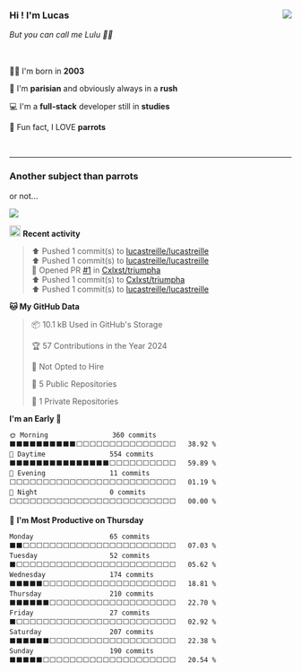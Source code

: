 <div>
    <img align='right' src="https://media.giphy.com/media/v1.Y2lkPTc5MGI3NjExcnU3bDNwanp1Z3hiamZ6YTBxNzN3bXBnNm5lN3Y2NWs1dzNvOG1hMyZlcD12MV9pbnRlcm5hbF9naWZfYnlfaWQmY3Q9Zw/xT4uQcNoJFQ4RrB5Fm/giphy.gif"/>
    <h3>Hi ! I'm Lucas</h3>
    <i>But you can call me Lulu 🤌🏻</i>
    </br></br></br>
    <p>👶🏻 I'm born in <b>2003</b></p>
    <p>🥐 I'm <b>parisian</b> and obviously always in a <b>rush</b></p>
    <p>💻 I'm a <b>full-stack</b> developer still in <b>studies</b></p>
    <p>🦜 Fun fact, I LOVE <b>parrots</b></p>
</div>

</br>

---

<h3>Another subject than parrots</h3>

<p>or not...</p>
<img src="https://media.giphy.com/media/v1.Y2lkPTc5MGI3NjExcWp1bDh6aDRlZHBycGU5cjNwejZrYjNwYzJxZGl2Y2s0a3gwaTFmdSZlcD12MV9pbnRlcm5hbF9naWZfYnlfaWQmY3Q9Zw/PPy2wTXW9BJok/giphy.gif"/></br>

<img width="20px" src="https://camo.githubusercontent.com/98305f2e1d7cd74cfeefb6e90e8f5829d0a129b5aff576116fcccc3af5361992/68747470733a2f2f63756c746f667468657061727479706172726f742e636f6d2f706172726f74732f68642f676974687562706172726f742e676966"/> **Recent activity** 
<!--RECENT_ACTIVITY:start-->
> ⬆️ Pushed 1 commit(s) to [lucastreille/lucastreille](https://github.com/lucastreille/lucastreille)<br>
> ⬆️ Pushed 1 commit(s) to [lucastreille/lucastreille](https://github.com/lucastreille/lucastreille)<br>
> 💪 Opened PR [#1](https://github.com/Cxlxst/triumpha/pull/1) in [Cxlxst/triumpha](https://github.com/Cxlxst/triumpha)<br>
> ⬆️ Pushed 1 commit(s) to [Cxlxst/triumpha](https://github.com/Cxlxst/triumpha)<br>
> ⬆️ Pushed 1 commit(s) to [lucastreille/lucastreille](https://github.com/lucastreille/lucastreille)<br>
<!--RECENT_ACTIVITY:end-->

<!--START_SECTION:waka_data-->
**🐱 My GitHub Data** 

> 📦 10.1 kB Used in GitHub's Storage 
 > 
> 🏆 57 Contributions in the Year 2024
 > 
> 🚫 Not Opted to Hire
 > 
> 📜 5 Public Repositories 
 > 
> 🔑 1 Private Repositories 
 > 
**I'm an Early 🐤** 

```text
🌞 Morning                360 commits         ⬛⬛⬛⬛⬛⬛⬛⬛⬛⬛⬜⬜⬜⬜⬜⬜⬜⬜⬜⬜⬜⬜⬜⬜⬜   38.92 % 
🌆 Daytime                554 commits         ⬛⬛⬛⬛⬛⬛⬛⬛⬛⬛⬛⬛⬛⬛⬛⬜⬜⬜⬜⬜⬜⬜⬜⬜⬜   59.89 % 
🌃 Evening                11 commits          ⬜⬜⬜⬜⬜⬜⬜⬜⬜⬜⬜⬜⬜⬜⬜⬜⬜⬜⬜⬜⬜⬜⬜⬜⬜   01.19 % 
🌙 Night                  0 commits           ⬜⬜⬜⬜⬜⬜⬜⬜⬜⬜⬜⬜⬜⬜⬜⬜⬜⬜⬜⬜⬜⬜⬜⬜⬜   00.00 % 
```
📅 **I'm Most Productive on Thursday** 

```text
Monday                   65 commits          ⬛⬛⬜⬜⬜⬜⬜⬜⬜⬜⬜⬜⬜⬜⬜⬜⬜⬜⬜⬜⬜⬜⬜⬜⬜   07.03 % 
Tuesday                  52 commits          ⬛⬜⬜⬜⬜⬜⬜⬜⬜⬜⬜⬜⬜⬜⬜⬜⬜⬜⬜⬜⬜⬜⬜⬜⬜   05.62 % 
Wednesday                174 commits         ⬛⬛⬛⬛⬛⬜⬜⬜⬜⬜⬜⬜⬜⬜⬜⬜⬜⬜⬜⬜⬜⬜⬜⬜⬜   18.81 % 
Thursday                 210 commits         ⬛⬛⬛⬛⬛⬛⬜⬜⬜⬜⬜⬜⬜⬜⬜⬜⬜⬜⬜⬜⬜⬜⬜⬜⬜   22.70 % 
Friday                   27 commits          ⬛⬜⬜⬜⬜⬜⬜⬜⬜⬜⬜⬜⬜⬜⬜⬜⬜⬜⬜⬜⬜⬜⬜⬜⬜   02.92 % 
Saturday                 207 commits         ⬛⬛⬛⬛⬛⬛⬜⬜⬜⬜⬜⬜⬜⬜⬜⬜⬜⬜⬜⬜⬜⬜⬜⬜⬜   22.38 % 
Sunday                   190 commits         ⬛⬛⬛⬛⬛⬜⬜⬜⬜⬜⬜⬜⬜⬜⬜⬜⬜⬜⬜⬜⬜⬜⬜⬜⬜   20.54 % 
```



<!--END_SECTION:waka_data-->
